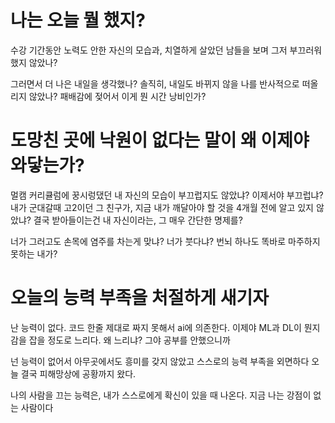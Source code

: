 # 나는 오늘 뭘 했지?

수강 기간동안 노력도 안한 자신의 모습과, 치열하게 살았던 남들을 보며 그저 부끄러워 했지 않았나?

그러면서 더 나은 내일을 생각했나? 솔직히, 내일도 바뀌지 않을 나를 반사적으로 떠올리지 않았나? 패배감에 젖어서 이게 뭔 시간 낭비인가?


# 도망친 곳에 낙원이 없다는 말이 왜 이제야 와닿는가?

멀캠 커리큘럼에 꿍시렁댔던 내 자신의 모습이 부끄럽지도 않았냐? 이제서야 부끄럽냐? 내가 군대갈때 고2이던 그 친구가, 지금 내가 깨달아야 할 것을 4개월 전에 알고 있지 않았냐? 결국 받아들이는건 내 자신이라는, 그 매우 간단한 명제를?

너가 그러고도 손목에 염주를 차는게 맞냐? 너가 붓다냐? 번뇌 하나도 똑바로 마주하지 못하는 내가?


# 오늘의 능력 부족을 처절하게 새기자

난 능력이 없다. 
코드 한줄 제대로 짜지 못해서 ai에 의존한다.
이제야 ML과 DL이 뭔지 감을 잡을 정도로 느리다.
왜 느리냐? 그야 공부를 안했으니까

넌 능력이 없어서 아무곳에서도 흥미를 갖지 않았고
스스로의 능력 부족을 외면하다 오늘 결국 피해망상에 공황까지 왔다.


나의 사람을 끄는 능력은, 내가 스스로에게 확신이 있을 때 나온다.
지금 나는 강점이 없는 사람이다